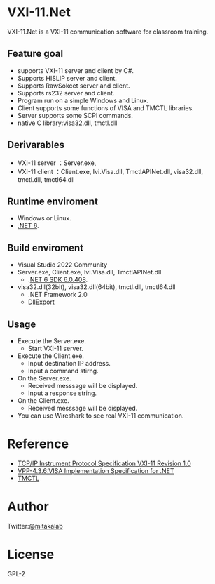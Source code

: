 # VXI-11.Net
VXI-11.Net is a VXI-11 communication software for classroom training.

## Feature goal
- supports VXI-11 server and client by C#.
- Supports HISLIP server and client.
- Supports RawSokcet server and client.
- Supports rs232 server and client.
- Program run on a simple Windows and Linux.
- Client supports some functions of VISA and TMCTL libraries.
- Server supports some SCPI commands.
- native C library:visa32.dll, tmctl.dll

## Derivarables
- VXI-11 server ：Server.exe, 
- VXI-11 client ：Client.exe, Ivi.Visa.dll, TmctlAPINet.dll, visa32.dll, tmctl.dll, tmctl64.dll

## Runtime enviroment
- Windows or Linux.
- [.NET 6](https://dotnet.microsoft.com/ja-jp/download/dotnet/6.0).

## Build enviroment
- Visual Studio 2022 Community
- Server.exe, Client.exe, Ivi.Visa.dll, TmctlAPINet.dll
  - .[NET 6 SDK 6.0.408](https://dotnet.microsoft.com/ja-jp/download/dotnet/6.0).
- visa32.dll(32bit), visa32.dll(64bit), tmctl.dll, tmctl64.dll
  - .NET Framework 2.0
  - [DllExport](https://github.com/3F/DllExport)

## Usage
- Execute the Server.exe.
  - Start VXI-11 server.
- Execute the Client.exe.
  - Input destination IP address.
  - Input a command stirng.
- On the Server.exe.
  - Received messsage will be displayed.
  - Input a response string.
- On the Client.exe.
  - Received messsage will be displayed.
- You can use Wireshark to see real VXI-11 communication.

# Reference
- [TCP/IP Instrument Protocol Specification VXI-11 Revision 1.0](https://www.vxibus.org/files/VXI_Specs/VXI-11.zip)
- [VPP-4.3.6:VISA Implementation Specification for .NET](https://www.ivifoundation.org/docs/vpp436_2016-06-07.pdf)
- [TMCTL](https://tmi.yokogawa.com/library/documents-downloads/software/tmctl/)

# Author
Twitter:[@mitakalab](https://twitter.com/mitakalab)

# License
GPL-2